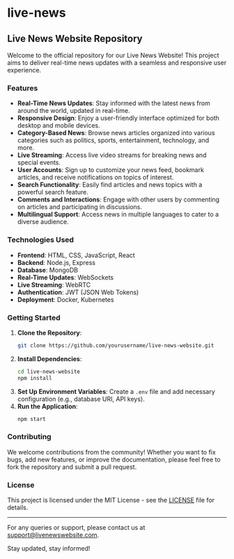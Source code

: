 # live-news
## Live News Website Repository

Welcome to the official repository for our Live News Website! This project aims to deliver real-time news updates with a seamless and responsive user experience. 

### Features

- **Real-Time News Updates**: Stay informed with the latest news from around the world, updated in real-time.
- **Responsive Design**: Enjoy a user-friendly interface optimized for both desktop and mobile devices.
- **Category-Based News**: Browse news articles organized into various categories such as politics, sports, entertainment, technology, and more.
- **Live Streaming**: Access live video streams for breaking news and special events.
- **User Accounts**: Sign up to customize your news feed, bookmark articles, and receive notifications on topics of interest.
- **Search Functionality**: Easily find articles and news topics with a powerful search feature.
- **Comments and Interactions**: Engage with other users by commenting on articles and participating in discussions.
- **Multilingual Support**: Access news in multiple languages to cater to a diverse audience.

### Technologies Used

- **Frontend**: HTML, CSS, JavaScript, React
- **Backend**: Node.js, Express
- **Database**: MongoDB
- **Real-Time Updates**: WebSockets
- **Live Streaming**: WebRTC
- **Authentication**: JWT (JSON Web Tokens)
- **Deployment**: Docker, Kubernetes

### Getting Started

1. **Clone the Repository**:
   ```bash
   git clone https://github.com/yourusername/live-news-website.git
   ```
2. **Install Dependencies**:
   ```bash
   cd live-news-website
   npm install
   ```
3. **Set Up Environment Variables**: Create a `.env` file and add necessary configuration (e.g., database URI, API keys).
4. **Run the Application**:
   ```bash
   npm start
   ```

### Contributing

We welcome contributions from the community! Whether you want to fix bugs, add new features, or improve the documentation, please feel free to fork the repository and submit a pull request.

### License

This project is licensed under the MIT License - see the [LICENSE](LICENSE) file for details.

---

For any queries or support, please contact us at [support@livenewswebsite.com](mailto:support@livenewswebsite.com).

Stay updated, stay informed!
